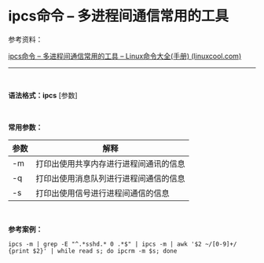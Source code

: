 # ipcs命令 – 多进程间通信常用的工具

参考资料：

[ipcs命令 – 多进程间通信常用的工具 – Linux命令大全(手册) (linuxcool.com)](https://www.linuxcool.com/ipcs)

---

‍

**语法格式：ipcs** [参数]

‍

**常用参数：**

|参数|解释|
| ------| ------------------------------------------|
|-m|打印出使用共享内存进行进程间通讯的信息|
|-q<br />|打印出使用消息队列进行进程间通信的信息<br />|
|-s|打印出使用信号进行进程间通信的信息<br />|

‍

**参考案例：**

```shell
ipcs -m | grep -E "^.*sshd.* 0 .*$" | ipcs -m | awk '$2 ~/[0-9]+/ {print $2}' | while read s; do ipcrm -m $s; done
```

‍
